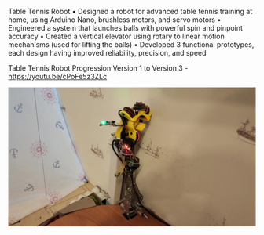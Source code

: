 Table Tennis Robot
•	Designed a robot for advanced table tennis training at home, using Arduino Nano, brushless motors, and servo motors
•	Engineered a system that launches balls with powerful spin and pinpoint accuracy 
•	Created a vertical elevator using rotary to linear motion mechanisms (used for lifting the balls) 
•	Developed 3 functional prototypes, each design having improved reliability, precision, and speed

Table Tennis Robot Progression Version 1 to Version 3 - https://youtu.be/cPoFe5z3ZLc

![GitHub Logo](https://github.com/andreicop/Personal-Projects/blob/main/Table-Tennis-Robot/Table_tennis_robot.jpg)

